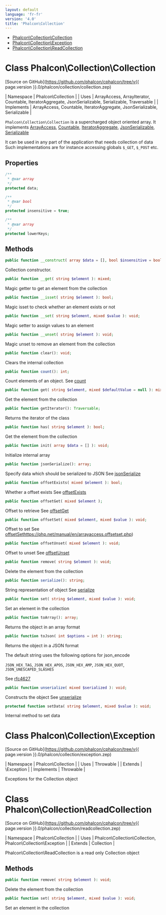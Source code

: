 ```yaml
---
layout: default
language: 'fr-fr'
version: '4.0'
title: 'Phalcon\Collection'
---
```


* [Phalcon\Collection\Collection](#collection-collection)
* [Phalcon\Collection\Exception](#collection-exception)
* [Phalcon\Collection\ReadCollection](#collection-readcollection)

<h1 id="collection-collection">Class Phalcon\Collection\Collection</h1>

[Source on GitHub](https://github.com/phalcon/cphalcon/tree/v{{ page.version }}.0/phalcon/collection/collection.zep)

| Namespace | Phalcon\Collection | | Uses | ArrayAccess, ArrayIterator, Countable, IteratorAggregate, JsonSerializable, Serializable, Traversable | | Implements | ArrayAccess, Countable, IteratorAggregate, JsonSerializable, Serializable |

`Phalcon\Collection\Collection` is a supercharged object oriented array. It implements [ArrayAccess](https://www.php.net/manual/en/class.arrayaccess.php), [Countable](https://www.php.net/manual/en/class.countable.php), [IteratorAggregate](https://www.php.net/manual/en/class.iteratoraggregate.php), [JsonSerializable](https://www.php.net/manual/en/class.jsonserializable.php), [Serializable](https://www.php.net/manual/en/class.serializable.php)

It can be used in any part of the application that needs collection of data Such implementations are for instance accessing globals `$_GET`, `$_POST` etc.

## Properties

```php
/**
 * @var array
 */
protected data;

/**
 * @var bool
 */
protected insensitive = true;

/**
 * @var array
 */
protected lowerKeys;

```

## Methods

```php
public function __construct( array $data = [], bool $insensitive = bool );
```

Collection constructor.

```php
public function __get( string $element ): mixed;
```

Magic getter to get an element from the collection

```php
public function __isset( string $element ): bool;
```

Magic isset to check whether an element exists or not

```php
public function __set( string $element, mixed $value ): void;
```

Magic setter to assign values to an element

```php
public function __unset( string $element ): void;
```

Magic unset to remove an element from the collection

```php
public function clear(): void;
```

Clears the internal collection

```php
public function count(): int;
```

Count elements of an object. See [count](https://php.net/manual/en/countable.count.php)

```php
public function get( string $element, mixed $defaultValue = null ): mixed;
```

Get the element from the collection

```php
public function getIterator(): Traversable;
```

Returns the iterator of the class

```php
public function has( string $element ): bool;
```

Get the element from the collection

```php
public function init( array $data = [] ): void;
```

Initialize internal array

```php
public function jsonSerialize(): array;
```

Specify data which should be serialized to JSON See [jsonSerialize](https://php.net/manual/en/jsonserializable.jsonserialize.php)

```php
public function offsetExists( mixed $element ): bool;
```

Whether a offset exists See [offsetExists](https://php.net/manual/en/arrayaccess.offsetexists.php)

```php
public function offsetGet( mixed $element );
```

Offset to retrieve See [offsetGet](https://php.net/manual/en/arrayaccess.offsetget.php)

```php
public function offsetSet( mixed $element, mixed $value ): void;
```

Offset to set See [offsetSet](@link)https://php.net/manual/en/arrayaccess.offsetset.php)

```php
public function offsetUnset( mixed $element ): void;
```

Offset to unset See [offsetUnset](https://php.net/manual/en/arrayaccess.offsetunset.php)

```php
public function remove( string $element ): void;
```

Delete the element from the collection

```php
public function serialize(): string;
```

String representation of object See [serialize](https://php.net/manual/en/serializable.serialize.php)

```php
public function set( string $element, mixed $value ): void;
```

Set an element in the collection

```php
public function toArray(): array;
```

Returns the object in an array format

```php
public function toJson( int $options = int ): string;
```

Returns the object in a JSON format

The default string uses the following options for json_encode

`JSON_HEX_TAG`, `JSON_HEX_APOS`, `JSON_HEX_AMP`, `JSON_HEX_QUOT`, `JSON_UNESCAPED_SLASHES`

See [rfc4627](https://www.ietf.org/rfc/rfc4627.txt)

```php
public function unserialize( mixed $serialized ): void;
```

Constructs the object See [unserialize](https://php.net/manual/en/serializable.unserialize.php)

```php
protected function setData( string $element, mixed $value ): void;
```

Internal method to set data

<h1 id="collection-exception">Class Phalcon\Collection\Exception</h1>

[Source on GitHub](https://github.com/phalcon/cphalcon/tree/v{{ page.version }}.0/phalcon/collection/exception.zep)

| Namespace | Phalcon\Collection | | Uses | Throwable | | Extends | \Exception | | Implements | Throwable |

Exceptions for the Collection object

<h1 id="collection-readcollection">Class Phalcon\Collection\ReadCollection</h1>

[Source on GitHub](https://github.com/phalcon/cphalcon/tree/v{{ page.version }}.0/phalcon/collection/readcollection.zep)

| Namespace | Phalcon\Collection | | Uses | Phalcon\Collection\Collection, Phalcon\Collection\Exception | | Extends | Collection |

Phalcon\Collection\ReadCollection is a read only Collection object

## Methods

```php
public function remove( string $element ): void;
```

Delete the element from the collection

```php
public function set( string $element, mixed $value ): void;
```

Set an element in the collection